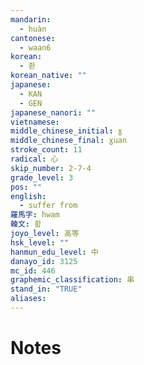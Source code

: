 ```yaml
---
mandarin:
  - huàn
cantonese:
  - waan6
korean:
  - 환
korean_native: ""
japanese:
  - KAN
  - GEN
japanese_nanori: ""
vietnamese:
middle_chinese_initial: ɣ
middle_chinese_final: ɣuan
stroke_count: 11
radical: 心
skip_number: 2-7-4
grade_level: 3
pos: ""
english:
  - suffer from
羅馬字: hwam
韓文: 홤
joyo_level: 高等
hsk_level: ""
hanmun_edu_level: 中
danayo_id: 3125
mc_id: 446
graphemic_classification: 串
stand_in: "TRUE"
aliases:
---
```


# Notes
